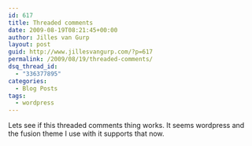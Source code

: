 ```yaml
---
id: 617
title: Threaded comments
date: 2009-08-19T08:21:45+00:00
author: Jilles van Gurp
layout: post
guid: http://www.jillesvangurp.com/?p=617
permalink: /2009/08/19/threaded-comments/
dsq_thread_id:
  - "336377895"
categories:
  - Blog Posts
tags:
  - wordpress
---
```

Lets see if this threaded comments thing works. It seems wordpress and the fusion theme I use with it supports that now.